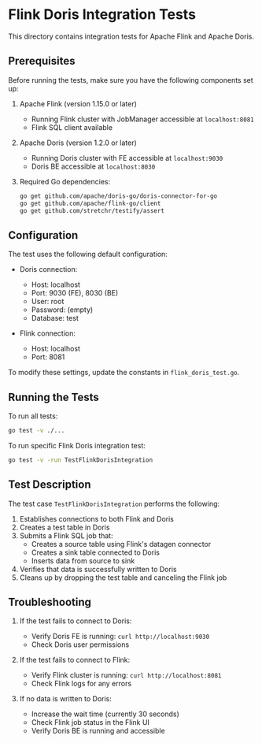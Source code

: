 # Flink Doris Integration Tests

This directory contains integration tests for Apache Flink and Apache Doris.

## Prerequisites

Before running the tests, make sure you have the following components set up:

1. Apache Flink (version 1.15.0 or later)
   - Running Flink cluster with JobManager accessible at `localhost:8081`
   - Flink SQL client available

2. Apache Doris (version 1.2.0 or later)
   - Running Doris cluster with FE accessible at `localhost:9030`
   - Doris BE accessible at `localhost:8030`

3. Required Go dependencies:
   ```bash
   go get github.com/apache/doris-go/doris-connector-for-go
   go get github.com/apache/flink-go/client
   go get github.com/stretchr/testify/assert
   ```

## Configuration

The test uses the following default configuration:

- Doris connection:
  - Host: localhost
  - Port: 9030 (FE), 8030 (BE)
  - User: root
  - Password: (empty)
  - Database: test

- Flink connection:
  - Host: localhost
  - Port: 8081

To modify these settings, update the constants in `flink_doris_test.go`.

## Running the Tests

To run all tests:
```bash
go test -v ./...
```

To run specific Flink Doris integration test:
```bash
go test -v -run TestFlinkDorisIntegration
```

## Test Description

The test case `TestFlinkDorisIntegration` performs the following:

1. Establishes connections to both Flink and Doris
2. Creates a test table in Doris
3. Submits a Flink SQL job that:
   - Creates a source table using Flink's datagen connector
   - Creates a sink table connected to Doris
   - Inserts data from source to sink
4. Verifies that data is successfully written to Doris
5. Cleans up by dropping the test table and canceling the Flink job

## Troubleshooting

1. If the test fails to connect to Doris:
   - Verify Doris FE is running: `curl http://localhost:9030`
   - Check Doris user permissions

2. If the test fails to connect to Flink:
   - Verify Flink cluster is running: `curl http://localhost:8081`
   - Check Flink logs for any errors

3. If no data is written to Doris:
   - Increase the wait time (currently 30 seconds)
   - Check Flink job status in the Flink UI
   - Verify Doris BE is running and accessible 